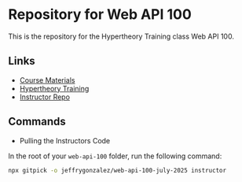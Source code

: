 # Repository for Web API 100

This is the repository for the Hypertheory Training class Web API 100.

## Links

- [Course Materials](https://services.hypertheory.com)
- [Hypertheory Training](https://www.hypertheory.com)
- [Instructor Repo](https://github.com/JeffryGonzalez/web-api-100-july-2025)

## Commands

- Pulling the Instructors Code

In the root of your `web-api-100` folder, run the following command:

```sh
npx gitpick -o jeffrygonzalez/web-api-100-july-2025 instructor
```

